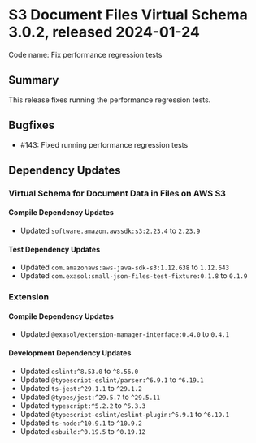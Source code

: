# S3 Document Files Virtual Schema 3.0.2, released 2024-01-24

Code name: Fix performance regression tests

## Summary

This release fixes running the performance regression tests.

## Bugfixes

* #143: Fixed running performance regression tests

## Dependency Updates

### Virtual Schema for Document Data in Files on AWS S3

#### Compile Dependency Updates

* Updated `software.amazon.awssdk:s3:2.23.4` to `2.23.9`

#### Test Dependency Updates

* Updated `com.amazonaws:aws-java-sdk-s3:1.12.638` to `1.12.643`
* Updated `com.exasol:small-json-files-test-fixture:0.1.8` to `0.1.9`

### Extension

#### Compile Dependency Updates

* Updated `@exasol/extension-manager-interface:0.4.0` to `0.4.1`

#### Development Dependency Updates

* Updated `eslint:^8.53.0` to `^8.56.0`
* Updated `@typescript-eslint/parser:^6.9.1` to `^6.19.1`
* Updated `ts-jest:^29.1.1` to `^29.1.2`
* Updated `@types/jest:^29.5.7` to `^29.5.11`
* Updated `typescript:^5.2.2` to `^5.3.3`
* Updated `@typescript-eslint/eslint-plugin:^6.9.1` to `^6.19.1`
* Updated `ts-node:^10.9.1` to `^10.9.2`
* Updated `esbuild:^0.19.5` to `^0.19.12`
